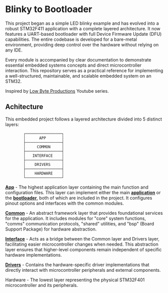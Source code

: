 # Blinky to Bootloader

This project began as a simple LED blinky example and has evolved into a robust
STM32F411 application with a complete layered architecture. It now features a
UART-based bootloader with full Device Firmware Update (DFU) capabilities. The
entire codebase is developed for a bare-metal environment, providing deep
control over the hardware without relying on any IDE.

Every module is accompanied by clear documentation to demonstrate essential
embedded systems concepts and direct microcontroller interaction. This
repository serves as a practical reference for implementing a well-structured,
maintainable, and scalable embedded system on an STM32.

Inspired by [Low Byte Productions](https://www.youtube.com/@LowByteProductions) Youtube series.

## Achitecture

This embedded project follows a layered architecture divided into 5 distinct layers:

```
        ┌────────────────┐
        │      APP       │  
        ├────────────────┤
        │     COMMON     │  
        ├────────────────┤
        │   INTERFACE    │  
        ├────────────────┤
        │    DRIVERS     │  
        ├────────────────┤
        │    HARDWARE    │  
        └────────────────┘
```

**[App](app/)** - The highest application layer containing the main function and
configuration files. This layer can implement either the main **[application](app/)** or
the **[bootloader](bootloader/)**, both of which are included in the project. It configures pinout
options and interfaces with the common modules.

**[Common](common/)** - An abstract framework layer that provides foundational services for the
application. It includes modules for "core" system functions, "comms"
communication protocols, "shared" utilities, and "bsp" (Board Support Package)
for hardware abstraction.

**[Interface](interface/)** - Acts as a bridge between the Common layer and Drivers layer,
facilitating easier microcontroller changes when needed. This abstraction layer
ensures that higher-level components remain independent of specific hardware
implementations.

**[Drivers](drivers/)** - Contains the hardware-specific driver implementations
that directly interact with microcontroller peripherals and external
components.

Hardware - The lowest layer representing the physical STM32F401 microcontroller and its peripherals.